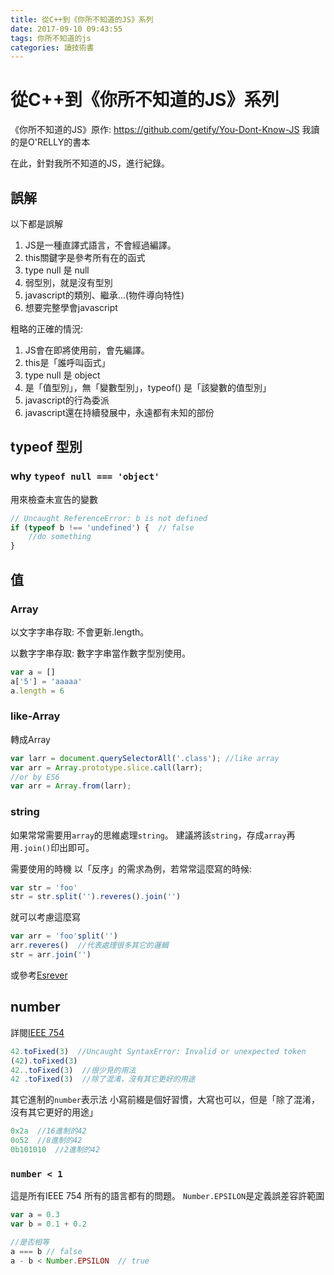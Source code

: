 ```yaml
---
title: 從C++到《你所不知道的JS》系列
date: 2017-09-10 09:43:55
tags: 你所不知道的js
categories: 讀技術書
---
```


# 從C++到《你所不知道的JS》系列

《你所不知道的JS》原作: https://github.com/getify/You-Dont-Know-JS
我讀的是O'RELLY的書本

在此，針對我所不知道的JS，進行紀錄。

## 誤解

以下都是誤解
1. JS是一種直譯式語言，不會經過編譯。
2. this關鍵字是參考所有在的函式
3. type null 是 null
4. 弱型別，就是沒有型別
5. javascript的類別、繼承...(物件導向特性)
6. 想要完整學會javascript

粗略的正確的情況:
1. JS會在即將使用前，會先編譯。
2. this是「誰呼叫函式」
3. type null 是 object
4. 是「值型別」，無「變數型別」，typeof() 是「該變數的值型別」
5. javascript的行為委派
6. javascript還在持續發展中，永遠都有未知的部份

## typeof 型別

### why `typeof null === 'object'`

用來檢查未宣告的變數

```js
// Uncaught ReferenceError: b is not defined
if (typeof b !== 'undefined') {  // false
    //do something
}
```

## 值

### Array

以文字字串存取: 不會更新.length。

以數字字串存取: 數字字串當作數字型別使用。

```js
var a = []
a['5'] = 'aaaaa'
a.length = 6
```

### like-Array

轉成Array
```js
var larr = document.querySelectorAll('.class'); //like array
var arr = Array.prototype.slice.call(larr);
//or by ES6
var arr = Array.from(larr);
```

### string

如果常常需要用`array`的思維處理`string`。
建議將該`string`，存成`array`再用`.join()`印出即可。

需要使用的時機
以「反序」的需求為例，若常常這麼寫的時候:
```js
var str = 'foo'
str = str.split('').reveres().join('')
```
就可以考慮這麼寫
```js
var arr = 'foo'split('')
arr.reveres()  //代表處理很多其它的邏輯
str = arr.join('')
```
或參考[Esrever](https://github.com/mathiasbynens/esrever)

## number

詳閱[IEEE 754](https://zh.wikipedia.org/zh-tw/IEEE_754)

```js
42.toFixed(3)  //Uncaught SyntaxError: Invalid or unexpected token
(42).toFixed(3)
42..toFixed(3)  //很少見的用法
42 .toFixed(3)  //除了混淆，沒有其它更好的用途
```
其它進制的`number`表示法
小寫前綴是個好習慣，大寫也可以，但是「除了混淆，沒有其它更好的用途」

```js
0x2a  //16進制的42
0o52  //8進制的42
0b101010  //2進制的42
```

### `number < 1`

這是所有IEEE 754 所有的語言都有的問題。
`Number.EPSILON`是定義誤差容許範圍

```js
var a = 0.3
var b = 0.1 + 0.2

//是否相等
a === b // false
a - b < Number.EPSILON  // true
```
